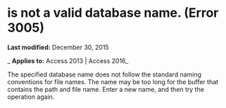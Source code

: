 
# <Database name> is not a valid database name. (Error 3005)

 **Last modified:** December 30, 2015

 _ **Applies to:** Access 2013 | Access 2016_

The specified database name does not follow the standard naming conventions for file names. The name may be too long for the buffer that contains the path and file name. Enter a new name, and then try the operation again.

